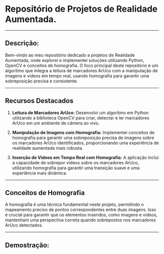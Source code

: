 # Repositório de Projetos de Realidade Aumentada.

---

## Descrição:
Bem-vindo ao meu repositório dedicado a projetos de Realidade Aumentada, onde explorei e implementei soluções utilizando Python, OpenCV e conceitos de homografia. O foco principal deste repositório é um algoritmo que integra a leitura de marcadores ArUco com a manipulação de imagens e vídeos em tempo real, usando homografia para garantir uma sobreposição precisa e consistente.

---

## Recursos Destacados

1. **Leitura de Marcadores ArUco:** Desenvolvi um algoritmo em Python utilizando a biblioteca OpenCV para criar, detectar e ler marcadores ArUco em um ambiente de câmera ao vivo.

2. **Manipulação de Imagens com Homografia:** Implementei conceitos de homografia para garantir uma sobreposição precisa de imagens sobre os marcadores ArUco identificados, proporcionando uma experiência de realidade aumentada mais robusta.

3. **Inserção de Vídeos em Tempo Real com Homografia:** A aplicação inclui a capacidade de sobrepor vídeos sobre os marcadores ArUco, utilizando homografia para garantir uma transição suave e uma experiência mais dinâmica.

---

## Conceitos de Homografia

A homografia é uma técnica fundamental neste projeto, permitindo o mapeamento preciso de pontos correspondentes entre duas imagens. Isso é crucial para garantir que os elementos inseridos, como imagens e vídeos, mantenham uma perspectiva correta quando sobrepostos nos marcadores ArUco detectados.

---

## Demostração:


